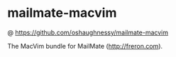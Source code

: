 # mailmate-macvim

@ https://github.com/oshaughnessy/mailmate-macvim

The MacVim bundle for MailMate (http://freron.com).
